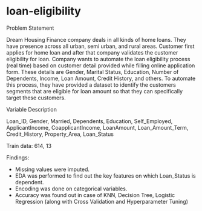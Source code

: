 # loan-eligibility

Problem Statement

Dream Housing Finance company deals in all kinds of home loans. They have presence across all urban, semi urban, and rural areas. Customer first applies for home loan and after that company validates the customer eligibility for loan. Company wants to automate the loan eligibility process (real time) based on customer detail provided while filling online application form. These details are Gender, Marital Status, Education, Number of Dependents, Income, Loan Amount, Credit History, and others. To automate this process, they have provided a dataset to identify the customers segments that are eligible for loan amount so that they can specifically target these customers.

Variable Description

Loan_ID, Gender, Married, Dependents, Education, Self_Employed, ApplicantIncome, CoapplicantIncome, LoanAmount, Loan_Amount_Term, Credit_History, Property_Area, Loan_Status

Train data: 614, 13

Findings:

- Missing values were imputed.
- EDA was performed to find out the key features on which Loan_Status is dependent.
- Encoding was done on categorical variables.
- Accuracy was found out in case of KNN, Decision Tree, Logistic Regression (along with Cross Validation and Hyperparameter Tuning)
